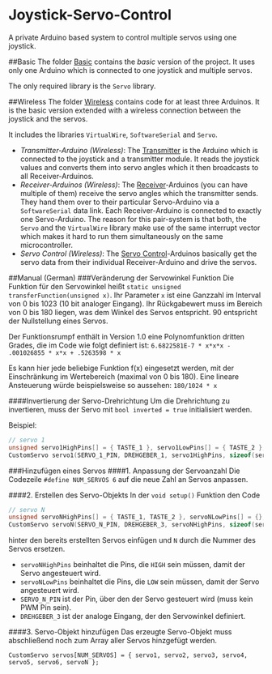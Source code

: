 # Joystick-Servo-Control
A private Arduino based system to control multiple servos using one joystick.

##Basic
The folder [Basic](https://github.com/Simsso/Joystick-Servo-Control/tree/master/Basic) contains the *basic* version of the project. It uses only one Arduino which is connected to one joystick and multiple servos.

The only required library is the `Servo` library.

##Wireless
The folder [Wireless](https://github.com/Simsso/Joystick-Servo-Control/tree/master/Wireless) contains code for at least three Arduinos. It is the basic version extended with a wireless connection between the joystick and the servos.

It includes the libraries `VirtualWire`, `SoftwareSerial` and `Servo`.

 * _Transmitter-Arduino (Wireless)_:
The [Transmitter](https://github.com/Simsso/Joystick-Servo-Control/tree/master/Wireless/Transmitter) is the Arduino which is connected to the joystick and a transmitter module. It reads the joystick values and converts them into servo angles which it then broadcasts to all Receiver-Arduinos.
 * _Receiver-Arduinos (Wireless)_: The [Receiver](https://github.com/Simsso/Joystick-Servo-Control/tree/master/Wireless/Receiver)-Arduinos (you can have multiple of them) receive the servo angles which the transmitter sends. They hand them over to their particular Servo-Arduino via a `SoftwareSerial` data link. Each Receiver-Arduino is connected to exactly one Servo-Arduino. The reason for this pair-system is that both, the `Servo` and the `VirtualWire` library make use of the same interrupt vector which makes it hard to run them simultaneously on the same microcontroller.
 * _Servo Control (Wireless)_: The [Servo Control](https://github.com/Simsso/Joystick-Servo-Control/tree/master/Wireless/ServoControl)-Arduinos basically get the servo data from their individual Receiver-Arduino and drive the servos.

##Manual (German)
###Veränderung der Servowinkel Funktion
Die Funktion für den Servowinkel heißt `static unsigned transferFunction(unsigned x)`. Ihr Parameter `x` ist eine Ganzzahl im Interval von 0 bis 1023 (10 bit analoger Eingang). Ihr Rückgabewert muss im Bereich von 0 bis 180 liegen, was dem Winkel des Servos entspricht. 90 entspricht der Nullstellung eines Servos. 

Der Funktionsrumpf enthält in Version 1.0 eine Polynomfunktion dritten Grades, die im Code wie folgt definiert ist: `6.6822581E-7 * x*x*x - .001026855 * x*x + .5263598 * x`

Es kann hier jede beliebige Funktion f(x) eingesetzt werden, mit der Einschränkung im Wertebereich (maximal von 0 bis 180). Eine lineare Ansteuerung würde beispielsweise so aussehen: `180/1024 * x`

####Invertierung der Servo-Drehrichtung
Um die Drehrichtung zu invertieren, muss der Servo mit `bool inverted = true` initialisiert werden.

Beispiel:
```C++
// servo 1
unsigned servo1HighPins[] = { TASTE_1 }, servo1LowPins[] = { TASTE_2 };
CustomServo servo1(SERVO_1_PIN, DREHGEBER_1, servo1HighPins, sizeof(servo1HighPins) / sizeof(unsigned), servo1LowPins, sizeof(servo1LowPins) / sizeof(unsigned), true);
```

###Hinzufügen eines Servos
####1. Anpassung der Servoanzahl
Die Codezeile `#define NUM_SERVOS 6` auf die neue Zahl an Servos anpassen.

####2. Erstellen des Servo-Objekts
In der `void setup()` Funktion den Code 

```C++
// servo N
unsigned servoNHighPins[] = { TASTE_1, TASTE_2 }, servoNLowPins[] = {};
CustomServo servoN(SERVO_N_PIN, DREHGEBER_3, servoNHighPins, sizeof(servoNHighPins) / sizeof(unsigned), servoNLowPins, sizeof(servoNLowPins));
```

hinter den bereits erstellten Servos einfügen und `N` durch die Nummer des Servos ersetzen. 

* `servoNHighPins` beinhaltet die Pins, die `HIGH` sein müssen, damit der Servo angesteuert wird.
* `servoNLowPins` beinhaltet die Pins, die `LOW` sein müssen, damit der Servo angesteuert wird.
* `SERVO_N_PIN` ist der Pin, über den der Servo gesteuert wird (muss kein PWM Pin sein).
* `DREHGEBER_3` ist der analoge Eingang, der den Servowinkel definiert.

####3. Servo-Objekt hinzufügen
Das erzeugte Servo-Objekt muss abschließend noch zum Array aller Servos hinzgefügt werden.

`CustomServo servos[NUM_SERVOS] = { servo1, servo2, servo3, servo4, servo5, servo6, servoN };`
